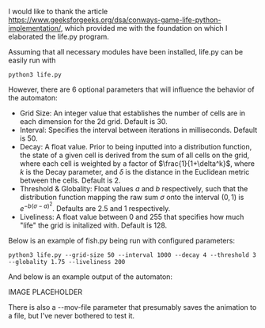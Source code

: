 I would like to thank the article https://www.geeksforgeeks.org/dsa/conways-game-life-python-implementation/, which provided me with the foundation on which I elaborated the life.py program.

Assuming that all necessary modules have been installed, life.py can be easily run with

```python3 life.py```

However, there are 6 optional parameters that will influence the behavior of the automaton:

- Grid Size: An integer value that establishes the number of cells are in each dimension for the 2d grid. Default is 30.
- Interval: Specifies the interval between iterations in milliseconds. Default is 50.
- Decay: A float value. Prior to being inputted into a distribution function, the state of a given cell is derived from the sum of all cells on the grid, where each cell is weighted by a factor of $\frac{1}{1+\delta^k}$, where $k$ is the Decay parameter, and $\delta$ is the distance in the Euclidean metric between the cells. Default is 2.
- Threshold & Globality: Float values $a$ and $b$ respectively, such that the distribution function mapping the raw sum $\sigma$ onto the interval $(0,1)$ is $e^{-b(\sigma-a)^2}$. Defaults are 2.5 and 1 respectively.
- Liveliness: A float value between 0 and 255 that specifies how much "life" the grid is initalized with. Default is 128.

Below is an example of fish.py being run with configured parameters:

```python3 life.py --grid-size 50 --interval 1000 --decay 4 --threshold 3 --globality 1.75 --liveliness 200```

And below is an example output of the automaton:

IMAGE PLACEHOLDER

There is also a --mov-file parameter that presumably saves the animation to a file, but I've never bothered to test it.
